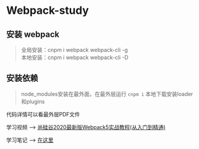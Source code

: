 # Webpack-study

## 安装 webpack

> 全局安装：cnpm i webpack webpack-cli -g  
> 本地安装：cnpm i webpack webpack-cli -D

## 安装依赖

> node_modules安装在最外面，在最外层运行 `cnpm i` 本地下载安装loader和plugins

代码详情可以看最外层PDF文件

学习视频 --> [尚硅谷2020最新版Webpack5实战教程(从入门到精通)](https://www.bilibili.com/video/BV1e7411j7T5?p=1)

学习笔记 --> [在这里](https://juejin.cn/post/6987760136416657415)
